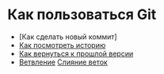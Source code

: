 # Как пользоваться Git
- [Как сделать новый коммит]
- [Как посмотреть историю](./log_help.md)
- [Как вернуться к прошлой версии](./reset_help.md)
- [Ветвление](./branch_help.md)
[Слияние веток](./merge_help.md)
